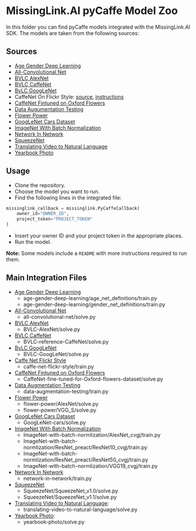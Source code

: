 # MissingLink.AI pyCaffe Model Zoo
In this folder you can find pyCaffe models integrated with the MissingLink.AI SDK. The models are taken from the following sources:

## Sources

* [Age Gender Deep Learning](https://github.com/GilLevi/AgeGenderDeepLearning)
* [All-Convolutional Net](https://github.com/mateuszbuda/ALL-CNN)
* [BVLC AlexNet](https://github.com/BVLC/caffe/tree/master/models/bvlc_alexnet)
* [BVLC CaffeNet](https://github.com/BVLC/caffe/tree/master/models/bvlc_reference_caffenet)
* [BvLC GoogLeNet](https://github.com/BVLC/caffe/tree/master/models/bvlc_googlenet)
* CaffeNet On Flickr Style: [source](https://github.com/BVLC/caffe/tree/master/models/finetune_flickr_style), [instructions](https://github.com/BVLC/caffe/tree/master/examples/finetune_flickr_style)
* [CaffeNet Fintuned on Oxford Flowers](https://gist.github.com/jimgoo/0179e52305ca768a601f)
* [Data Augumentation Testing](https://github.com/gombru/dataAugmentationTesting)
* [Flower Power](http://jimgoo.com/flower-power/)
* [GoogLeNet Cars Dataset](https://gist.github.com/bogger/b90eb88e31cd745525ae)
* [ImageNet With Batch Normalization](https://github.com/cvjena/cnn-models)
* [Network In Network](https://gist.github.com/mavenlin/e56253735ef32c3c296d)
* [SqueezeNet](https://github.com/DeepScale/SqueezeNet)
* [Translating Video to Natural Language](https://gist.github.com/vsubhashini/3761b9ad43f60db9ac3d)
* [Yearbook Photo](https://gist.github.com/katerakelly/842f948d568d7f1f0044)

## Usage

* Clone the repository.
* Choose the model you want to run.
* Find the following lines in the integrated file:
```python
missinglink_callback = missinglink.PyCaffeCallback(
    owner_id="OWNER_ID",
    project_token="PROJECT_TOKEN"
)
```
* Insert your owner ID and your project token in the appropriate places. 
* Run the model.

**Note:** Some models include a `README` with more instructions required to run them.

## Main Integration Files

* [Age Gender Deep Learning](https://github.com/missinglinkai/model-zoo/blob/feature/pycaffe/pycaffe/age-gender-deep-learning)
  * age-gender-deep-learning/age_net_definitions/train.py
  * age-gender-deep-learning/gender_net_definitions/train.py
* [All-Convolutional Net](https://github.com/missinglinkai/model-zoo/tree/feature/pycaffe/pycaffe/all-convolutional-net)
  * all-convolutional-net/solve.py
* [BVLC AlexNet](https://github.com/missinglinkai/model-zoo/tree/feature/pycaffe/pycaffe/bvlc-alexnet)
  * BVLC-AlexNet/solve.py
* [BVLC CaffeNet](https://github.com/missinglinkai/model-zoo/tree/feature/pycaffe/pycaffe/bvlc-reference-CaffeNet)
  * BVLC-reference-CaffeNet/solve.py
* [BvLC GoogLeNet](https://github.com/missinglinkai/model-zoo/tree/feature/pycaffe/pycaffe/bvlc-GoogLeNet)
  * BVLC-GoogLeNet/solve.py
* [Caffe Net Flickr Style](https://github.com/missinglinkai/model-zoo/blob/feature/pycaffe/pycaffe/caffe-net-flickr-style/train.py)
  * caffe-net-flickr-style/train.py
* [CaffeNet Fintuned on Oxford Flowers](https://github.com/missinglinkai/model-zoo/tree/feature/pycaffe/pycaffe/CaffeNet-fine-tuned-for-Oxford-flowers-dataset)
  * CaffeNet-fine-tuned-for-Oxford-flowers-dataset/solve.py
* [Data Augmentation Testing](https://github.com/missinglinkai/model-zoo/blob/feature/pycaffe/pycaffe/data-augmentation-testing/train.py)
  * data-augmentation-testing/train.py
* [Flower Power](https://github.com/missinglinkai/model-zoo/tree/feature/pycaffe/pycaffe/flower-power)
  * flower-power/AlexNet/solve.py
  * flower-power/VGG_S/solve.py
* [GoogLeNet Cars Dataset](https://github.com/missinglinkai/model-zoo/tree/feature/pycaffe/pycaffe/GoogLeNet-cars)
  * GoogLeNet-cars/solve.py
* [ImageNet With Batch Normalization](https://github.com/missinglinkai/model-zoo/tree/feature/pycaffe/pycaffe/ImageNet-with-batch-normlization)
  * ImageNet-with-batch-normlization/AlexNet_cvgj/train.py
  * ImageNet-with-batch-normlization/ResNet_preact/ResNet10_cvgj/train.py
  * ImageNet-with-batch-normlization/ResNet_preact/ResNet50_cvgj/train.py
  * ImageNet-with-batch-normlization/VGG19_cvgj/train.py
* [Network In Network](https://github.com/missinglinkai/model-zoo/tree/feature/pycaffe/pycaffe/network-in-network)
  * network-in-network/train.py
* [SqueezeNet](https://github.com/missinglinkai/model-zoo/tree/feature/pycaffe/pycaffe/SqueezeNet)
  * SqueezeNet/SqueezeNet_v1.0/solve.py
  * SqueezeNet/SqueezeNet_v1.1/solve.py
* [Translating Video to Natural Language](https://github.com/missinglinkai/model-zoo/tree/feature/pycaffe/pycaffe/translating-video-to-natural-language):
  * translating-video-to-natural-language/solve.py
* [Yearbook Photo](https://github.com/missinglinkai/model-zoo/tree/feature/pycaffe/pycaffe/yearbook-photo):
  * yearbook-photo/solve.py
